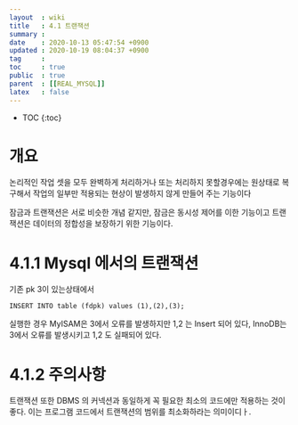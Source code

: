 ```yaml
---
layout  : wiki
title   : 4.1 트랜잭션
summary : 
date    : 2020-10-13 05:47:54 +0900
updated : 2020-10-19 08:04:37 +0900
tag     : 
toc     : true
public  : true
parent  : [[REAL_MYSQL]]
latex   : false
---
```

* TOC
{:toc}

# 개요
논리적인 작업 셋을 모두 완벽하게 처리하거나 또는 처리하지 못할경우에는 원상태로 복구해서 작업의 일부만 적용되는 현상이 발생하지 않게 만들어 주는 기능이다

잠금과 트랜잭션은 서로 비슷한 개념 같지만, 잠금은 동시성 제어를 이한 기능이고 트랜잭션은 데이터의 정합성을 보장하기 위한 기능이다.

# 4.1.1 Mysql 에서의 트랜잭션
 
기존 pk 3이 있는상태에서 
```
INSERT INTO table (fdpk) values (1),(2),(3);
```
실행한 경우
MyISAM은 3에서 오류를 발생하지만 1,2 는 Insert 되어 있다,
InnoDB는 3에서 오류를 발생시키고 1,2 도 실패되어 있다.

# 4.1.2 주의사항
트랜잭션 또한 DBMS 의 커넥션과 동일하게 꼭 필요한 최소의 코드에만 적용하는 것이 좋다. 이는 프로그램 코드에서 트랜잭션의 범위를 최소화하라는 의미이디ㅏ.


